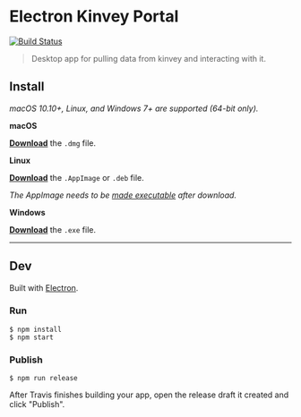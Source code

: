 # Electron Kinvey Portal

[![Build Status](https://travis-ci.org/Max-Mobility/electron-kinvey-portal.svg?branch=master)](https://travis-ci.org/Max-Mobility/electron-kinvey-portal)

> Desktop app for pulling data from kinvey and interacting with it.


## Install

*macOS 10.10+, Linux, and Windows 7+ are supported (64-bit only).*

**macOS**

[**Download**](https://github.com/Max-Mobility/electron-kinvey-portal/releases/latest) the `.dmg` file.

**Linux**

[**Download**](https://github.com/Max-Mobility/electron-kinvey-portal/releases/latest) the `.AppImage` or `.deb` file.

*The AppImage needs to be [made executable](http://discourse.appimage.org/t/how-to-make-an-appimage-executable/80) after download.*

**Windows**

[**Download**](https://github.com/Max-Mobility/electron-kinvey-portal/releases/latest) the `.exe` file.


---


## Dev

Built with [Electron](https://electronjs.org).

### Run

```
$ npm install
$ npm start
```

### Publish

```
$ npm run release
```

After Travis finishes building your app, open the release draft it created and click "Publish".
